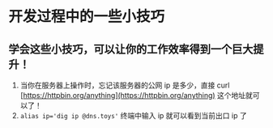 # 开发过程中的一些小技巧
## 学会这些小技巧，可以让你的工作效率得到一个巨大提升！
1. 当你在服务器上操作时，忘记该服务器的公网 ip 是多少，直接 curl [https://httpbin.org/anything](https://httpbin.org/anything) 这个地址就可以了！
2. `alias ip='dig ip @dns.toys'` 终端中输入 ip 就可以看到当前出口 ip 了